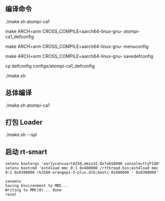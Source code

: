 ## 编译命令

./make.sh atompi-ca1

make ARCH=arm CROSS_COMPILE=aarch64-linux-gnu- atompi-ca1_defconfig

make ARCH=arm CROSS_COMPILE=aarch64-linux-gnu- menuconfig

make ARCH=arm CROSS_COMPILE=aarch64-linux-gnu- savedefconfig

cp defconfig configs/atompi-ca1_defconfig

./make.sh 



## 总体编译
./make.sh atompi-ca1

## 打包 Loader
./make.sh --spl


## 启动 rt-smart

```shell
setenv bootargs 'earlycon=uart8250,mmio32,0xfeb50000 console=ttyFIQ0'
setenv bootcmd 'ext4load mmc 0:1 0x480000 /rtthread.bin;ext4load mmc 0:1 0x8300000 rk3588-orangepi-5-plus.dtb;booti 0x480000 - 0x8300000'

saveenv
Saving Environment to MMC...
Writing to MMC(0)... done
reset
```

